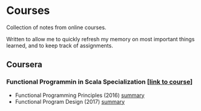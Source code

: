 # Courses
Collection of notes from online courses. 

Written to allow me to quickly refresh my memory on most important things learned, and to keep track of assignments.

## Coursera
### Functional Programmin in Scala Specialization [[link to course](https://www.coursera.org/specializations/scala)]
* Functional Programming Principles (2016) [summary](https://github.com/langkilde/courses/tree/master/coursera/functional_programming_specialization/functional_programming_principles)
* Functional Program Design (2017) [summary](https://github.com/langkilde/courses/tree/master/coursera/functional_programming_specialization/functional_program_design)
